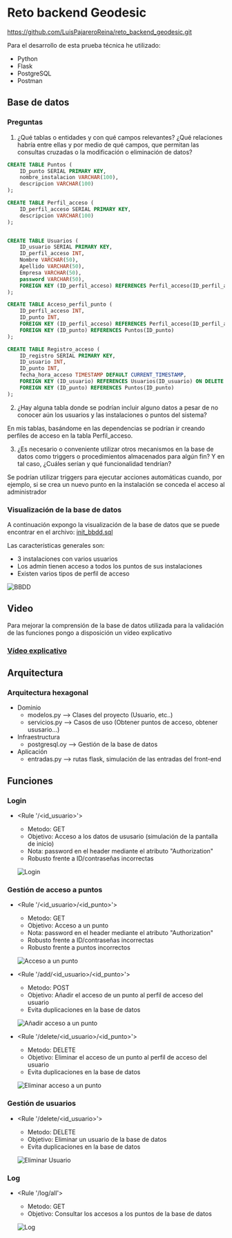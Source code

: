 # Reto backend Geodesic
https://github.com/LuisPajareroReina/reto_backend_geodesic.git

Para el desarrollo de esta prueba técnica he utilizado:

- Python
- Flask
- PostgreSQL
- Postman

## Base de datos

### Preguntas

1. ¿Qué tablas o entidades y con qué campos relevantes? ¿Qué relaciones habría entre ellas y por medio de qué campos, que permitan las consultas cruzadas o la modificación o eliminación de datos?

```sql
CREATE TABLE Puntos (
    ID_punto SERIAL PRIMARY KEY,
    nombre_instalacion VARCHAR(100),
    descripcion VARCHAR(100)
);

CREATE TABLE Perfil_acceso (
    ID_perfil_acceso SERIAL PRIMARY KEY,
    descripcion VARCHAR(100)
);


CREATE TABLE Usuarios (
    ID_usuario SERIAL PRIMARY KEY,
    ID_perfil_acceso INT,
    Nombre VARCHAR(50),
    Apellido VARCHAR(50),
    Empresa VARCHAR(50),
    password VARCHAR(50),
    FOREIGN KEY (ID_perfil_acceso) REFERENCES Perfil_acceso(ID_perfil_acceso)
);

CREATE TABLE Acceso_perfil_punto (
    ID_perfil_acceso INT,
    ID_punto INT,
	FOREIGN KEY (ID_perfil_acceso) REFERENCES Perfil_acceso(ID_perfil_acceso),
	FOREIGN KEY (ID_punto) REFERENCES Puntos(ID_punto)
);

CREATE TABLE Registro_acceso (
    ID_registro SERIAL PRIMARY KEY,
    ID_usuario INT,
    ID_punto INT,
    fecha_hora_acceso TIMESTAMP DEFAULT CURRENT_TIMESTAMP,
    FOREIGN KEY (ID_usuario) REFERENCES Usuarios(ID_usuario) ON DELETE CASCADE,
    FOREIGN KEY (ID_punto) REFERENCES Puntos(ID_punto)
);

```
2. ¿Hay alguna tabla donde se podrían incluir alguno datos a pesar de no conocer aún los usuarios y las instalaciones o puntos del sistema?

En mis tablas, basándome en las dependencias se podrían ir creando perfiles de acceso en la tabla Perfil_acceso.

3. ¿Es necesario o conveniente utilizar otros mecanismos en la base de datos como triggers o procedimientos almacenados para algún fin? Y en tal caso, ¿Cuáles serían y qué funcionalidad tendrían?

Se podrían utilizar triggers para ejecutar acciones automáticas cuando, por ejemplo, si se crea un nuevo punto en la instalación se conceda el acceso al administrador



### Visualización de la base de datos

A continuación expongo la visualización de la base de datos que se puede encontrar en el archivo: [init_bbdd.sql](Aplicacion/init_bbdd.sql)

Las características generales son:
- 3 instalaciones con varios usuarios
- Los admin tienen  acceso a todos los puntos de sus instalaciones
- Existen varios tipos de perfil de acceso


![BBDD](sources/esquema_reto_geodesic.jpg)



## Video

Para mejorar la comprensión de la base de datos utilizada para la validación de las funciones pongo a disposición un vídeo explicativo  

### [Vídeo explicativo](https://youtu.be/ADqcMQ7TFik)





## Arquitectura

### Arquitectura hexagonal
- Dominio
  - modelos.py --> Clases del proyecto (Usuario, etc..)
  - servicios.py --> Casos de uso (Obtener puntos de acceso, obtener ususario...)
- Infraestructura
  - postgresql.oy --> Gestión de la base de datos
- Aplicación
  - entradas.py --> rutas flask, simulación de las entradas del front-end

## Funciones

### Login

- <Rule '/<id_usuario>'>
  - Metodo: GET
  - Objetivo: Acceso a los datos de ususario (simulación de la pantalla de inicio)
  - Nota: password en el header mediante el atributo "Authorization"
  - Robusto frente a ID/contraseñas incorrectas
  
  ![Login](sources/login.PNG)

### Gestión de acceso a puntos

- <Rule '/<id_usuario>/<id_punto>'>
  - Metodo: GET
  - Objetivo: Acceso a un punto
  - Nota: password en el header mediante el atributo "Authorization"
  - Robusto frente a ID/contraseñas incorrectas
  - Robusto frente a puntos incorrectos

  ![Acceso a un punto](sources/acceder_a_punto.PNG)


- <Rule '/add/<id_usuario>/<id_punto>'>
  - Metodo: POST
  - Objetivo: Añadir el acceso de un punto al perfil de acceso del usuario
  - Evita duplicaciones en la base de datos

  ![Añadir acceso a un punto](sources/añadir_punto.PNG)


- <Rule '/delete/<id_usuario>/<id_punto>'>
  - Metodo: DELETE
  - Objetivo: Eliminar el acceso de un punto al perfil de acceso del usuario
  - Evita duplicaciones en la base de datos

  ![Eliminar acceso a un punto](sources/eliminar_punto.PNG)


### Gestión de usuarios

- <Rule '/delete/<id_usuario>'>
  - Metodo: DELETE
  - Objetivo: Eliminar un usuario de la base de datos
  - Evita duplicaciones en la base de datos

  ![Eliminar Usuario](sources/eliminar_usuario.PNG)


### Log

- <Rule '/log/all'>
  - Metodo: GET
  - Objetivo: Consultar los accesos a los puntos de la base de datos

  ![Log](sources/log.PNG)


